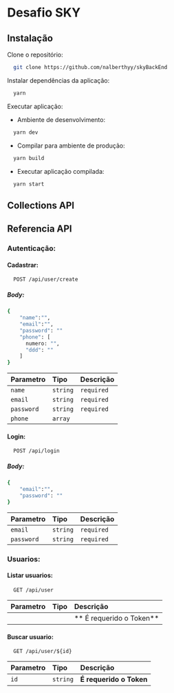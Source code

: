 
# Desafio SKY

## Instalação

 Clone o repositório:
```bash
  git clone https://github.com/nalberthyy/skyBackEnd
```

 Instalar dependências da aplicação:
```bash
  yarn
```

 Executar aplicação:
  - Ambiente de desenvolvimento:
```bash
  yarn dev
```
  - Compilar para ambiente de produção:
```bash
  yarn build
```
  - Executar aplicação compilada:
```bash
  yarn start
```
    
## Collections API


## Referencia API

### Autenticação:

#### Cadastrar:
```http
  POST /api/user/create
```
##### Body:
```bash
{
    "name":"",
    "email":"",
    "password": ""
    "phone": [
      numero: "",
      "ddd": ""
    ]
}

```
| Parametro   | Tipo     | Descrição  |
| :---------- | :------- | :----------|
|  `name`     | `string` | `required` |
|  `email    `| `string` | `required` |
|  `password` | `string` | `required` |
|  `phone   ` | `array`  |            |

#### Login:
```http
  POST /api/login
```
##### Body:
```bash
{
    "email":"",
    "password": ""
}
```
| Parametro   | Tipo     | Descrição  |
| :---------- | :------- | :----------|
|  `email    `| `string` | `required` |
|  `password` | `string` | `required` |

### Usuarios:

#### Listar usuarios:

```http
  GET /api/user
```

| Parametro | Tipo     | Descrição                      |
| :-------- | :------- | :----------------------------- |
|           |          | ** É requerido o Token**       |

#### Buscar usuario:

```http
  GET /api/user/${id}
```

| Parametro | Tipo     | Descrição                       |
| :-------- | :------- | :------------------------------ |
| `id`      | `string` | **É requerido o Token**         |


  
